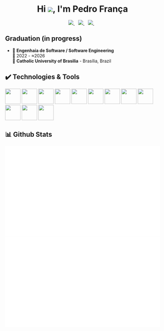 <h1 align="center">Hi <img src="https://raw.githubusercontent.com/kaueMarques/kaueMarques/master/hi.gif" height="30px">, I'm Pedro França</h1>

<!-- Formas de Contato  -->
<p align='center'>
  
  <a href="https://www.linkedin.com/in/pedrofrancaa/">
    <img src="https://img.shields.io/badge/linkedin-%230077B5.svg?&style=for-the-badge&logo=linkedin&logoColor=white" />
  </a>&nbsp;&nbsp;
  
  <a href="https://www.behance.net/pedrofrancaa/">
    <img src="https://img.shields.io/badge/-Behance-blue?style=for-the-badge&logo=behance&logoColor=white" />
  </a>&nbsp;&nbsp;
  
  <a href="">
    <img src="https://img.shields.io/badge/devpedrofranca@gmail.com-D14836?style=for-the-badge&logo=gmail&logoColor=white" />
  </a>&nbsp;&nbsp;
  
  <!-- Formas de Contato - FIM  -->
 
 </p>
 
 ## Graduation (in progress)
 
 - 📖 **Engenhaia de Software / Software Engineering**\
📆 2022 - ≈2026 <br>
📍 **Catholic University of Brasilia** - Brasília, Brazil

## ✔️ Technologies & Tools

<img src="https://cdn.jsdelivr.net/gh/devicons/devicon/icons/html5/html5-original-wordmark.svg" width="50" height="50"/> <img src="https://cdn.jsdelivr.net/gh/devicons/devicon/icons/javascript/javascript-original.svg" width="50" height="50" /> <img src="https://cdn.jsdelivr.net/gh/devicons/devicon/icons/c/c-original.svg" width="50" height="50"/>   <img src="https://cdn.jsdelivr.net/gh/devicons/devicon/icons/cplusplus/cplusplus-original.svg" width="50" height="50" /> 
<img src="https://cdn.jsdelivr.net/gh/devicons/devicon/icons/python/python-original-wordmark.svg" width="50" height="50"/>
<img src="https://cdn.jsdelivr.net/gh/devicons/devicon/icons/java/java-original-wordmark.svg" width="50" height="50" />
<img src="https://cdn.jsdelivr.net/gh/devicons/devicon/icons/swift/swift-original.svg" width="50" height="50"/>
<img src="https://cdn.jsdelivr.net/gh/devicons/devicon/icons/androidstudio/androidstudio-original.svg"  width="50" height="50" />
<img src="https://cdn.jsdelivr.net/gh/devicons/devicon/icons/xcode/xcode-original.svg"  width="50" height="50" />
<img src="https://cdn.jsdelivr.net/gh/devicons/devicon/icons/vscode/vscode-original.svg"  width="50" height="50" />
<img src="https://cdn.jsdelivr.net/gh/devicons/devicon/icons/firebase/firebase-plain-wordmark.svg"  width="50" height="50" />
<img src="https://cdn.jsdelivr.net/gh/devicons/devicon/icons/git/git-original.svg"  width="50" height="50" />

## 📊 Github Stats
<a href='https://github.com/rahul-jha98/github-stats-transparent'>

![Stats Overview](https://raw.githubusercontent.com/pedroofrancaa/github-stats-transparent/output/generated/overview.svg)
![Most Used Languages](https://raw.githubusercontent.com/pedroofrancaa/github-stats-transparent/output/generated/languages.svg)
